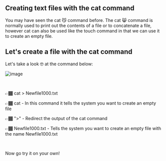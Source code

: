 ## Creating text files with the cat command 
You may have seen the cat 😼 command before. The cat 😸 command is normally used to print out the contents of a file or to concatenate a file,
however cat can also be used like the touch command in that we can use it to create an empty file.

## Let's create a file with the cat command

Let's take a look 🤓 at the command below:

![image](https://user-images.githubusercontent.com/109482212/183311981-82f54b4d-3e13-455b-8560-3221de7696d4.png)

&nbsp;
&nbsp;

👉🏾 cat > Newfile1000.txt

👉🏾 cat - In this command it tells the system you want to create an empty file

👉🏾 ">" - Redirect the output of the cat command

👉🏾 Newfile1000.txt - Tells the system you want to create an empty file with the name Newfile1000.txt


&nbsp;
&nbsp;

Now go try it on your own!
